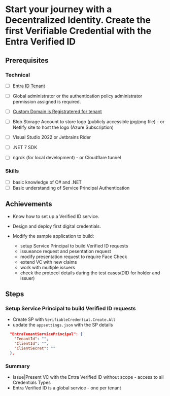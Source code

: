 # Start your journey with a Decentralized Identity. Create the first Verifiable Credential with the Entra Verified ID

## Prerequisites
### Technical
- [ ] [Entra ID Tenant](https://www.microsoft.com/en-gb/security/business/identity-access/microsoft-entra-id)
- [ ] Global administrator or the authentication policy administrator permission assigned is required.
- [ ] [Custom Domain is Registratered for tenant](https://learn.microsoft.com/en-us/entra/identity/users/domains-manage)
- [ ] Blob Storage Account to store logo (publicly accessible jpg/png file) - or Netlify site to host the logo (Azure Subscription)

- [ ] Visual Studio 2022 or Jetbrains Rider
- [ ] .NET 7 SDK
- [ ] ngrok (for local development) - or Cloudflare tunnel

### Skills
- [ ] basic knowledge of C# and .NET
- [ ] Basic understanding of Service Principal Authentication

## Achievements
- Know how to set up a Verified ID service.
- Design and deploy first digital credentials.

- Modify the sample application to build:
    - setup Service Principal to build Verified ID requests
    - issueance request and pesentation request
    - modify presentation request to require Face Check
    - extend VC with new claims
    - work with multiple issuers
    - check the protocol details during the test cases(DID for holder and issuer)


## Steps
### Setup Service Principal to build Verified ID requests
- Create SP with `VerifiableCredential.Create.All`
- update the `appsettings.json` with the SP details
```json
  "EntraTenantServicePrincipal": {
    "TenantId": "",
    "ClientId": "",
    "ClientSecret": ""
  },
```
### Summary
- Issue|Present VC with the Entra Verified ID without scope - access to all Credentials Types
- Entra Verified ID is a global service - one per tenant



